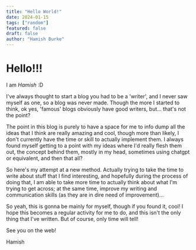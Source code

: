 ```yaml
---
title: "Hello World!"
date: 2024-01-15
tags: ["random"]
featured: false
draft: false
author: "Hamish Burke"
---
```



# Hello!!!


I am *Hamish* :D

I've always thought to start a blog you had to be a 'writer', and I never saw myself as one, so a blog was never made. Though the more I started to think, ok yes, 'famous' blogs obviously have good writers, but… that's not the point? 

The point in this blog is purely to have a space for me to info dump all the ideas that I think are really amazing and cool, though more than likely, I don't currently have the time or skill to actually implement them. I always found myself getting to a point with my ideas where I'd really flesh them out, the concept behind them, mostly in my head, sometimes using chatgpt or equivalent, and then that all?

So here's my attempt at a new method. Actually trying to take the time to write about stuff that I find interesting, and hopefully during the process of doing that, I am able to take more time to actually think about what I'm trying to get across; at the same time, improve my writing and communication skills (as they are in dire need of improvement)…

So yeah, this is gonna be mainly for myself, though if you found it, cool! I hope this becomes a regular activity for me to do, and this isn't the only thing that I've written. But of course, only time will tell!

See you on the web!


Hamish
